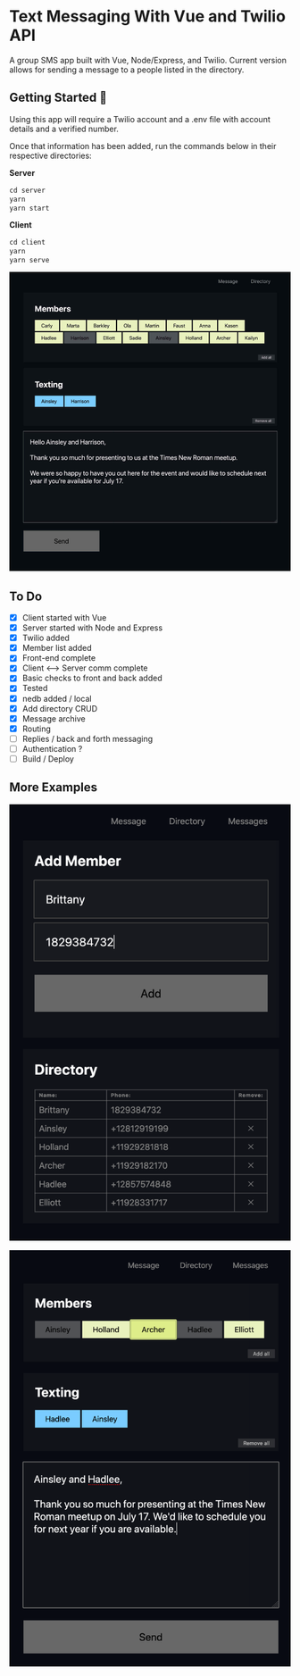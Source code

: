 # Text Messaging With Vue and Twilio API

A group SMS app built with Vue, Node/Express, and Twilio. Current version allows for sending a message to a people listed in the directory.

## Getting Started 📱

Using this app will require a Twilio account and a .env file with account details and a verified number.

Once that information has been added, run the commands below in their respective directories:

**Server**

```
cd server
yarn
yarn start
```

**Client**

```
cd client
yarn
yarn serve
```

![Screenshot - Vue Text App](/Screenshot.jpg)

## To Do

- [x] Client started with Vue
- [x] Server started with Node and Express
- [x] Twilio added
- [x] Member list added
- [x] Front-end complete
- [x] Client <—> Server comm complete
- [x] Basic checks to front and back added
- [x] Tested
- [x] nedb added / local
- [x] Add directory CRUD
- [x] Message archive
- [x] Routing
- [ ] Replies / back and forth messaging
- [ ] Authentication ?
- [ ] Build / Deploy

## More Examples

![Screenshot2 - Vue Text App](/Screenshot2.jpg)

![Screenshot3 - Vue Text App](/Screenshot3.jpg)
